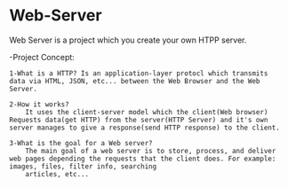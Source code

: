 # Web-Server
Web Server is a project which you create your own HTPP server.

-Project Concept:
	
   	1-What is a HTTP? Is an application-layer protocl which transmits
	data via HTML, JSON, etc... between the Web Browser and the Web Server.
 
	2-How it works?
		It uses the client-server model which the client(Web browser) Requests data(get HTTP) from the server(HTTP Server) and it's own server manages to give a response(send HTTP response) to the client.
	
	3-What is the goal for a Web server? 
		The main goal of a web server is to store, process, and deliver web pages depending the requests that the client does. For example: images, files, filter info, searching
		articles, etc...
